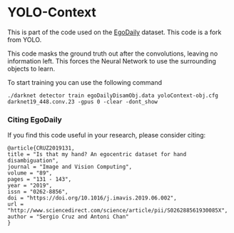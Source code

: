 # YOLO-Context
This is part of the code used on the [EgoDaily](https://github.com/sercruzg/EgoDaily) dataset. This code is a fork from YOLO. 

This code masks the ground truth out after the convolutions, leaving no information left. This forces the Neural Network to use the surrounding objects to learn.

To start training you can use the following command

```
./darknet detector train egoDailyDisamObj.data yoloContext-obj.cfg darknet19_448.conv.23 -gpus 0 -clear -dont_show
```

### Citing EgoDaily
If you find this code useful in your research, please consider citing:
```
@article{CRUZ2019131,
title = "Is that my hand? An egocentric dataset for hand disambiguation",
journal = "Image and Vision Computing",
volume = "89",
pages = "131 - 143",
year = "2019",
issn = "0262-8856",
doi = "https://doi.org/10.1016/j.imavis.2019.06.002",
url = "http://www.sciencedirect.com/science/article/pii/S026288561930085X",
author = "Sergio Cruz and Antoni Chan"
}
```
